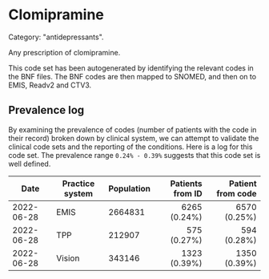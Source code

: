 # Clomipramine

Category: "antidepressants".

Any prescription of clomipramine.

This code set has been autogenerated by identifying the relevant codes in the BNF files. The BNF codes are then mapped to SNOMED, and then on to EMIS, Readv2 and CTV3.

## Prevalence log

By examining the prevalence of codes (number of patients with the code in their record) broken down by clinical system, we can attempt to validate the clinical code sets and the reporting of the conditions. Here is a log for this code set. The prevalence range `0.24% - 0.39%` suggests that this code set is well defined.

| Date       | Practice system | Population | Patients from ID | Patient from code |
| ---------- | --------------- | ---------- | ---------------: | ----------------: |
| 2022-06-28 | EMIS            | 2664831    |     6265 (0.24%) |      6570 (0.25%) |
| 2022-06-28 | TPP             | 212907     |      575 (0.27%) |       594 (0.28%) |
| 2022-06-28 | Vision          | 343146     |     1323 (0.39%) |      1350 (0.39%) |
